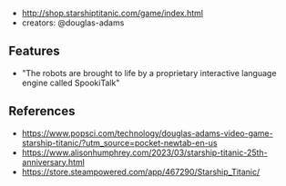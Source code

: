 
- http://shop.starshiptitanic.com/game/index.html
- creators: @douglas-adams


## Features

- "The robots are brought to life by a proprietary interactive language engine called SpookiTalk"

## References

- https://www.popsci.com/technology/douglas-adams-video-game-starship-titanic/?utm_source=pocket-newtab-en-us
- https://www.alisonhumphrey.com/2023/03/starship-titanic-25th-anniversary.html
- https://store.steampowered.com/app/467290/Starship_Titanic/